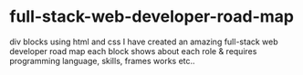 # full-stack-web-developer-road-map
div blocks using html and css 
I have created an amazing full-stack web developer road map
each block shows about each role & requires programming language, skills, frames works etc..
